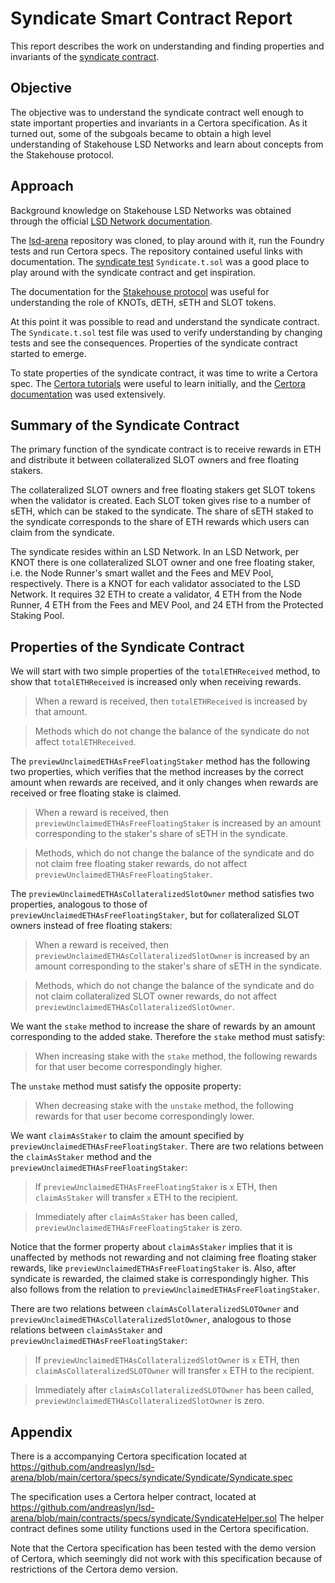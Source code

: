 # Syndicate Smart Contract Report

This report describes the work on understanding and finding properties and invariants of the
[syndicate contract](https://github.com/stakehouse-dev/lsd-arena/blob/main/contracts/syndicate/Syndicate.sol).

## Objective

The objective was to understand the syndicate contract well enough to state important properties and invariants in a
Certora specification. As it turned out, some of the subgoals became to obtain a high level understanding of Stakehouse
LSD Networks and learn about concepts from the Stakehouse protocol.

## Approach

Background knowledge on Stakehouse LSD Networks was obtained through the official
[LSD Network documentation](https://docs.joinstakehouse.com/lsd/overview).

The [lsd-arena](https://github.com/stakehouse-dev/lsd-arena) repository was cloned, to play around with it,
run the Foundry tests and run Certora specs. The repository contained useful links with documentation. The
[syndicate test](https://github.com/stakehouse-dev/lsd-arena/blob/main/test/foundry/Syndicate.t.sol) `Syndicate.t.sol`
was a good place to play around with the syndicate contract and get inspiration.

The documentation for the [Stakehouse protocol](https://docs.joinstakehouse.com/protocol/learn/Stakehouse) was useful
for understanding the role of KNOTs, dETH, sETH and SLOT tokens.

At this point it was possible to read and understand the syndicate contract. The `Syndicate.t.sol` test file was used to
verify understanding by changing tests and see the consequences. Properties of the syndicate contract started to emerge.

To state properties of the syndicate contract, it was time to write a Certora spec.
The [Certora tutorials](https://github.com/Certora/Tutorials) were useful to learn initially, and
the [Certora documentation](https://docs.certora.com/en/latest/index.html) was used extensively.

## Summary of the Syndicate Contract

The primary function of the syndicate contract is to receive rewards in ETH and distribute it between collateralized
SLOT owners and free floating stakers.

The collateralized SLOT owners and free floating stakers get SLOT tokens when the validator is created. Each SLOT token
gives rise to a number of sETH, which can be staked to the syndicate. The share of sETH staked to the syndicate
corresponds to the share of ETH rewards which users can claim from the syndicate.

The syndicate resides within an LSD Network. In an LSD Network, per KNOT there is one collateralized SLOT owner and one
free floating staker, i.e. the Node Runner's smart wallet and the Fees and MEV Pool, respectively. There is a KNOT for
each validator associated to the LSD Network. It requires 32 ETH to create a validator, 4 ETH from the Node Runner,
4 ETH from the Fees and MEV Pool, and 24 ETH from the Protected Staking Pool.

## Properties of the Syndicate Contract

We will start with two simple properties of the `totalETHReceived` method, to show that `totalETHReceived`
is increased only when receiving rewards.

> When a reward is received, then `totalETHReceived` is increased by that amount.

> Methods which do not change the balance of the syndicate do not affect `totalETHReceived`.

The `previewUnclaimedETHAsFreeFloatingStaker` method has the following two properties, which verifies that
the method increases by the correct amount when rewards are received, and it only changes when rewards are received or
free floating stake is claimed.

> When a reward is received, then `previewUnclaimedETHAsFreeFloatingStaker` is increased by an amount corresponding
> to the staker's share of sETH in the syndicate.

> Methods, which do not change the balance of the syndicate and do not claim free floating staker rewards, do not
> affect `previewUnclaimedETHAsFreeFloatingStaker`.

The `previewUnclaimedETHAsCollateralizedSlotOwner` method satisfies two properties, analogous to those of
`previewUnclaimedETHAsFreeFloatingStaker`, but for collateralized SLOT owners instead of free floating stakers:

> When a reward is received, then `previewUnclaimedETHAsCollateralizedSlotOwner` is increased
> by an amount corresponding to the staker's share of sETH in the syndicate.

> Methods, which do not change the balance of the syndicate and do not claim collateralized
> SLOT owner rewards, do not affect `previewUnclaimedETHAsCollateralizedSlotOwner`.

We want the `stake` method to increase the share of rewards by an amount corresponding to the added stake.
Therefore the `stake` method must satisfy:

> When increasing stake with the `stake` method, the following rewards for that user become correspondingly higher.

The `unstake` method must satisfy the opposite property:

> When decreasing stake with the `unstake` method, the following rewards for that user become correspondingly lower.

We want `claimAsStaker` to claim the amount specified by `previewUnclaimedETHAsFreeFloatingStaker`.
There are two relations between the `claimAsStaker` method and the `previewUnclaimedETHAsFreeFloatingStaker`:

> If `previewUnclaimedETHAsFreeFloatingStaker` is `x` ETH, then `claimAsStaker` will transfer `x` ETH to the recipient.

> Immediately after `claimAsStaker` has been called, `previewUnclaimedETHAsFreeFloatingStaker` is zero.

Notice that the former property about `claimAsStaker` implies that it is unaffected by methods not rewarding and
not claiming free floating staker rewards, like `previewUnclaimedETHAsFreeFloatingStaker` is. Also, after syndicate is
rewarded, the claimed stake is correspondingly higher. This also follows from the relation to
`previewUnclaimedETHAsFreeFloatingStaker`.

There are two relations between `claimAsCollateralizedSLOTOwner` and
`previewUnclaimedETHAsCollateralizedSlotOwner`, analogous to those relations between
`claimAsStaker` and `previewUnclaimedETHAsFreeFloatingStaker`:

> If `previewUnclaimedETHAsCollateralizedSlotOwner` is `x` ETH, then `claimAsCollateralizedSLOTOwner`
> will transfer `x` ETH to the recipient.

> Immediately after `claimAsCollateralizedSLOTOwner` has been called,
> `previewUnclaimedETHAsCollateralizedSlotOwner` is zero.

## Appendix

There is a accompanying Certora specification located at
https://github.com/andreaslyn/lsd-arena/blob/main/certora/specs/syndicate/Syndicate/Syndicate.spec

The specification uses a Certora helper contract, located at
https://github.com/andreaslyn/lsd-arena/blob/main/contracts/specs/syndicate/SyndicateHelper.sol
The helper contract defines some utility functions used in the Certora specification.

Note that the Certora specification has been tested with the demo version of Certora, which seemingly did not work with
this specification because of restrictions of the Certora demo version.

